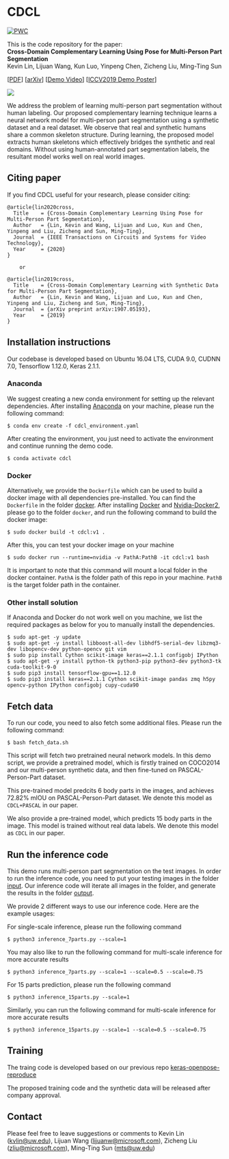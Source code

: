 # CDCL

[![PWC](https://img.shields.io/endpoint.svg?url=https://paperswithcode.com/badge/cross-domain-complementary-learning-with/human-part-segmentation-on-pascal-person-part)](https://paperswithcode.com/sota/human-part-segmentation-on-pascal-person-part?p=cross-domain-complementary-learning-with)

This is the code repository for the paper:  
**Cross-Domain Complementary Learning Using Pose for Multi-Person Part Segmentation**  
Kevin Lin, Lijuan Wang, Kun Luo, Yinpeng Chen, Zicheng Liu, Ming-Ting Sun

[[PDF](https://ieeexplore.ieee.org/document/9094232)] [[arXiv](https://arxiv.org/abs/1907.05193)] [[Demo Video](https://youtu.be/8QaGfdHwH48)] [[ICCV2019 Demo Poster](http://students.washington.edu/kvlin/data/iccv19-demo-poster.pdf)]


![](https://students.washington.edu/kvlin/data/cdcl_teaser.png)

We address the problem of learning multi-person part segmentation without human labeling. Our proposed complementary learning technique learns a neural network model for multi-person part segmentation using a synthetic dataset and a real dataset. We observe that real and synthetic humans share a common skeleton structure. During learning, the proposed model extracts human skeletons which effectively bridges the synthetic and real domains. Without using human-annotated part segmentation labels, the resultant model works well on real world images.



## Citing paper
If you find CDCL useful for your research, please consider citing:

	@article{lin2020cross,
	  Title    = {Cross-Domain Complementary Learning Using Pose for Multi-Person Part Segmentation},
	  Author   = {Lin, Kevin and Wang, Lijuan and Luo, Kun and Chen, Yinpeng and Liu, Zicheng and Sun, Ming-Ting},
	  Journal  = {IEEE Transactions on Circuits and Systems for Video Technology},
	  Year     = {2020}
	}

        or

	@article{lin2019cross,
	  Title    = {Cross-Domain Complementary Learning with Synthetic Data for Multi-Person Part Segmentation},
	  Author   = {Lin, Kevin and Wang, Lijuan and Luo, Kun and Chen, Yinpeng and Liu, Zicheng and Sun, Ming-Ting},
	  Journal  = {arXiv preprint arXiv:1907.05193},
	  Year     = {2019}
	}


## Installation instructions
Our codebase is developed based on Ubuntu 16.04 LTS, CUDA 9.0, CUDNN 7.0, Tensorflow 1.12.0, Keras 2.1.1.

### Anaconda

We suggest creating a new conda environment for setting up the relevant dependencies. After installing [Anaconda](https://docs.anaconda.com/anaconda/install/linux/) on your machine, please run the following command:

    $ conda env create -f cdcl_environment.yaml

After creating the environment, you just need to activate the environment and continue running the demo code.  

    $ conda activate cdcl

### Docker

Alternatively, we provide the `Dockerfile` which can be used to build a docker image with all dependencies pre-installed. You can find the `Dockerfile` in the folder [docker](https://github.com/kevinlin311tw/CDCL-human-part-segmentation/blob/master/docker). After installing [Docker](https://docs.docker.com/install/linux/docker-ce/ubuntu/) and [Nvidia-Docker2](https://github.com/NVIDIA/nvidia-docker/wiki/Installation-(version-2.0)), please go to the folder `docker`, and run the following command to build the docker image:

    $ sudo docker build -t cdcl:v1 .
 
After this, you can test your docker image on your machine

    $ sudo docker run --runtime=nvidia -v PathA:PathB -it cdcl:v1 bash

It is important to note that this command will mount a local folder in the docker container. 
`PathA` is the folder path of this repo in your machine. 
`PathB` is the target folder path in the container.

### Other install solution
If Anaconda and Docker do not work well on you machine, we list the required packages as below for you to manually install the dependencies.

    $ sudo apt-get -y update
    $ sudo apt-get -y install libboost-all-dev libhdf5-serial-dev libzmq3-dev libopencv-dev python-opencv git vim
    $ sudo pip install Cython scikit-image keras==2.1.1 configobj IPython
    $ sudo apt-get -y install python-tk python3-pip python3-dev python3-tk cuda-toolkit-9-0
    $ sudo pip3 install tensorflow-gpu==1.12.0
    $ sudo pip3 install keras==2.1.1 Cython scikit-image pandas zmq h5py opencv-python IPython configobj cupy-cuda90


## Fetch data
To run our code, you need to also fetch some additional files. Please run the following command:

    $ bash fetch_data.sh

This script will fetch two pretrained neural network models. In this demo script, we provide a pretrained model, which is firstly trained on COCO2014 and our multi-person synthetic data, and then fine-tuned on PASCAL-Person-Part dataset. 

This pre-trained model predcits 6 body parts in the images, and achieves 72.82% mIOU on PASCAL-Person-Part dataset. We denote this model as `CDCL+PASCAL` in our paper.

We also provide a pre-trained model, which predicts 15 body parts in the image. This model is trained without real data labels. We denote this model as `CDCL` in our paper.



## Run the inference code

This demo runs multi-person part segmentation on the test images. In order to run the inference code, you need to put your testing images in the folder [input](https://github.com/kevinlin311tw/CDCL-human-part-segmentation/blob/master/input). Our inference code will iterate all images in the folder, and generate the results in the folder [output](https://github.com/kevinlin311tw/CDCL-human-part-segmentation/blob/master/output). 

We provide 2 different ways to use our inference code. Here are the example usages:

For single-scale inference, please run the following command

    $ python3 inference_7parts.py --scale=1

You may also like to run the following command for multi-scale inference for more accurate results

    $ python3 inference_7parts.py --scale=1 --scale=0.5 --scale=0.75


For 15 parts prediction, please run the following command

    $ python3 inference_15parts.py --scale=1

Similarly, you can run the following command for multi-scale inference for more accurate results

    $ python3 inference_15parts.py --scale=1 --scale=0.5 --scale=0.75



## Training

The traing code is developed based on our previous repo [keras-openpose-reproduce](https://github.com/kevinlin311tw/keras-openpose-reproduce)


The proposed training code and the synthetic data will be released after company approval.

## Contact
Please feel free to leave suggestions or comments to Kevin Lin (kvlin@uw.edu), Lijuan Wang (lijuanw@microsoft.com), Zicheng Liu (zliu@microsoft.com), Ming-Ting Sun (mts@uw.edu)
